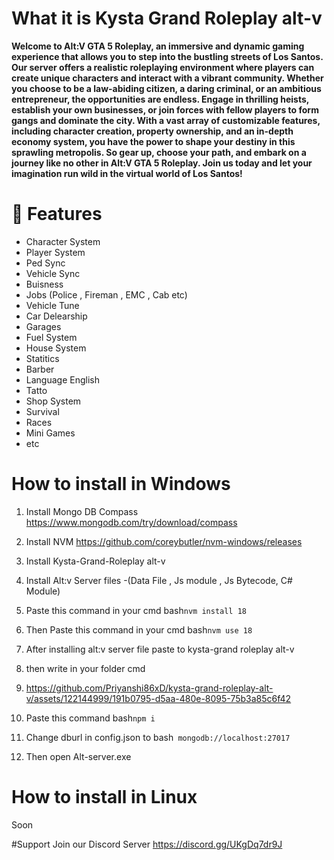 # What it is Kysta Grand Roleplay alt-v
**Welcome to Alt:V GTA 5 Roleplay, an immersive and dynamic gaming experience that allows you to step into the bustling streets of Los Santos. Our server offers a realistic roleplaying environment where players can create unique characters and interact with a vibrant community. Whether you choose to be a law-abiding citizen, a daring criminal, or an ambitious entrepreneur, the opportunities are endless. Engage in thrilling heists, establish your own businesses, or join forces with fellow players to form gangs and dominate the city. With a vast array of customizable features, including character creation, property ownership, and an in-depth economy system, you have the power to shape your destiny in this sprawling metropolis. So gear up, choose your path, and embark on a journey like no other in Alt:V GTA 5 Roleplay. Join us today and let your imagination run wild in the virtual world of Los Santos!**

# 📃 Features
- Character System
- Player System
- Ped Sync
- Vehicle Sync
- Buisness
- Jobs (Police , Fireman , EMC , Cab etc)
- Vehicle Tune
- Car Delearship
- Garages
- Fuel System
- House System
- Statitics
- Barber
- Language English
- Tatto
- Shop System
- Survival
- Races
- Mini Games
- etc

# How to install in Windows
1. Install Mongo DB Compass https://www.mongodb.com/try/download/compass
2. Install NVM https://github.com/coreybutler/nvm-windows/releases
3. Install Kysta-Grand-Roleplay alt-v
4. Install Alt:v Server files -(Data File , Js module , Js Bytecode, C# Module)
5. Paste this command in your cmd
   bash```
   nvm install 18   ```
  
6. Then Paste this command in your cmd
   bash```
   nvm use 18   ```

7. After installing alt:v server file paste to kysta-grand roleplay alt-v
8. then write in your folder cmd 
9. https://github.com/Priyanshi86xD/kysta-grand-roleplay-alt-v/assets/122144999/191b0795-d5aa-480e-8095-75b3a85c6f42
10. Paste this command bash``` npm i ```
11. Change dburl in config.json to bash``` mongodb://localhost:27017```
12. Then open Alt-server.exe

# How to install in Linux
Soon

#Support 
Join our Discord Server https://discord.gg/UKgDq7dr9J
